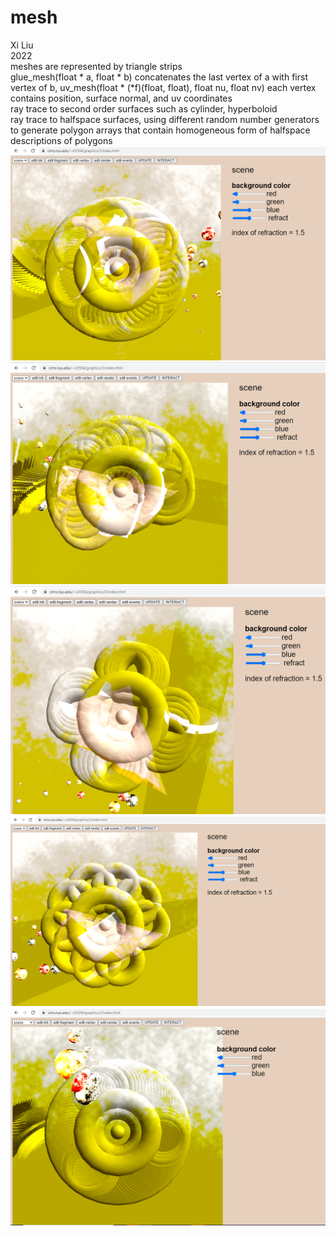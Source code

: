 # mesh
Xi Liu</br>
2022</br>
meshes are represented by triangle strips</br>
glue_mesh(float * a, float * b) concatenates the last vertex of a with first vertex of b, uv_mesh(float * (*f)(float, float), float nu, float nv) 
each vertex contains position, surface normal, and uv coordinates</br>
ray trace to second order surfaces such as cylinder, hyperboloid</br>
ray trace to halfspace surfaces, using different random number generators to generate polygon arrays that contain homogeneous form of halfspace descriptions of polygons 
![8](img/8.png)
![7](img/7.png)
![6](img/6.png)
![5](img/5.png)
![0](img/0.png)
